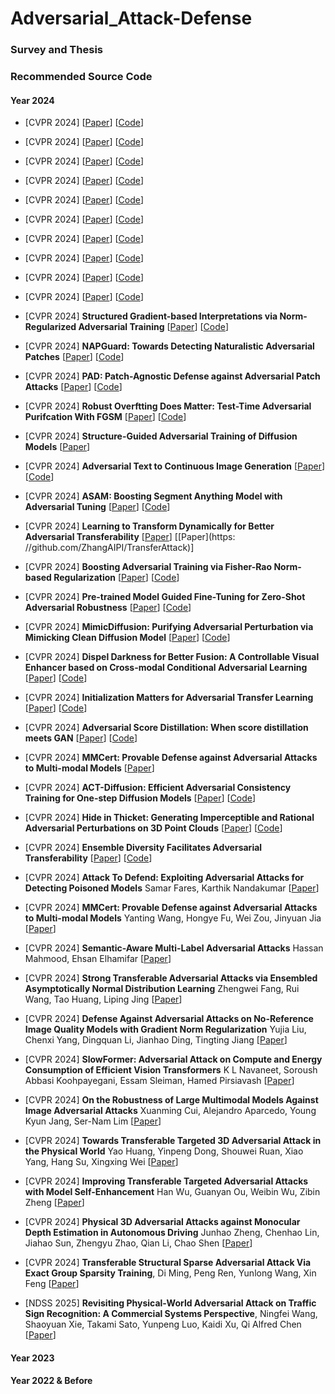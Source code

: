 # Adversarial_Attack-Defense 


### Survey and Thesis 


### Recommended Source Code  



#### Year 2024 


* [CVPR 2024]
  [[Paper]()]
  [[Code]()]

* [CVPR 2024]
  [[Paper]()]
  [[Code]()]

* [CVPR 2024]
  [[Paper]()]
  [[Code]()]

* [CVPR 2024]
  [[Paper]()]
  [[Code]()]

* [CVPR 2024]
  [[Paper]()]
  [[Code]()]

* [CVPR 2024]
  [[Paper]()]
  [[Code]()]

* [CVPR 2024]
  [[Paper]()]
  [[Code]()]

* [CVPR 2024]
  [[Paper]()]
  [[Code]()]

* [CVPR 2024]
  [[Paper]()]
  [[Code]()]

* [CVPR 2024]
  [[Paper]()]
  [[Code]()]

* [CVPR 2024] **Structured Gradient-based Interpretations via Norm-Regularized Adversarial Training**
  [[Paper](https://openaccess.thecvf.com/content/CVPR2024/papers/Gong_Structured_Gradient-based_Interpretations_via_Norm-Regularized_Adversarial_Training_CVPR_2024_paper.pdf)]
  [[Code](https://github.com/peterant330/AdvGrad)]

* [CVPR 2024] **NAPGuard: Towards Detecting Naturalistic Adversarial Patches**
  [[Paper](https://openaccess.thecvf.com/content/CVPR2024/papers/Wu_NAPGuard_Towards_Detecting_Naturalistic_Adversarial_Patches_CVPR_2024_paper.pdf)]
  [[Code](https://github.com/wsynuiag/NAPGaurd)]
  
* [CVPR 2024] **PAD: Patch-Agnostic Defense against Adversarial Patch Attacks**
  [[Paper](https://openaccess.thecvf.com/content/CVPR2024/papers/Jing_PAD_Patch-Agnostic_Defense_against_Adversarial_Patch_Attacks_CVPR_2024_paper.pdf)] 
  [[Code](https://github.com/Lihua-Jing/PAD)] 
  
* [CVPR 2024] **Robust Overftting Does Matter: Test-Time Adversarial Purifcation With FGSM**
  [[Paper](https://openaccess.thecvf.com/content/CVPR2024/papers/Tang_Robust_Overfitting_Does_Matter_Test-Time_Adversarial_Purification_With_FGSM_CVPR_2024_paper.pdf)]
  [[Code](https://github.com/tly18/TPAP)]

* [CVPR 2024] **Structure-Guided Adversarial Training of Diffusion Models**
  [[Paper](https://openaccess.thecvf.com/content/CVPR2024/papers/Yang_Structure-Guided_Adversarial_Training_of_Diffusion_Models_CVPR_2024_paper.pdf)]

* [CVPR 2024] **Adversarial Text to Continuous Image Generation**
  [[Paper](https://openaccess.thecvf.com/content/CVPR2024/papers/Haydarov_Adversarial_Text_to_Continuous_Image_Generation_CVPR_2024_paper.pdf)] 
  [[Code](https://kilichbek.github.io/webpage/hypercgan/)] 
  
* [CVPR 2024] **ASAM: Boosting Segment Anything Model with Adversarial Tuning**
  [[Paper](https://openaccess.thecvf.com/content/CVPR2024/papers/Li_ASAM_Boosting_Segment_Anything_Model_with_Adversarial_Tuning_CVPR_2024_paper.pdf)]
  [[Code](https://asam2024.github.io/)] 
  
* [CVPR 2024] **Learning to Transform Dynamically for Better Adversarial Transferability**
  [[Paper](https://openaccess.thecvf.com/content/CVPR2024/papers/Zhu_Learning_to_Transform_Dynamically_for_Better_Adversarial_Transferability_CVPR_2024_paper.pdf)] 
  [[Paper](https:
//github.com/ZhangAIPI/TransferAttack)] 
  
* [CVPR 2024] **Boosting Adversarial Training via Fisher-Rao Norm-based Regularization**
  [[Paper](https://openaccess.thecvf.com/content/CVPR2024/papers/Yin_Boosting_Adversarial_Training_via_Fisher-Rao_Norm-based_Regularization_CVPR_2024_paper.pdf)]
  [[Code](https://github.com/TrustAI/LOAT)]
  
* [CVPR 2024] **Pre-trained Model Guided Fine-Tuning for Zero-Shot Adversarial Robustness**
  [[Paper](https://openaccess.thecvf.com/content/CVPR2024/papers/Wang_Pre-trained_Model_Guided_Fine-Tuning_for_Zero-Shot_Adversarial_Robustness_CVPR_2024_paper.pdf)] 
  [[Code](https://github.com/serendipity1122/Pre-trained-Model-Guided-Fine-Tuning-for-Zero-Shot-Adversarial-Robustness)] 
  
* [CVPR 2024] **MimicDiffusion: Purifying Adversarial Perturbation via Mimicking Clean Diffusion Model**
  [[Paper](https://openaccess.thecvf.com/content/CVPR2024/papers/Song_MimicDiffusion_Purifying_Adversarial_Perturbation_via_Mimicking_Clean_Diffusion_Model_CVPR_2024_paper.pdf)]
  [[Code](https://github.com/psky1111/MimicDiffusion)]

* [CVPR 2024] **Dispel Darkness for Better Fusion: A Controllable Visual Enhancer based on Cross-modal Conditional Adversarial Learning**
  [[Paper](https://openaccess.thecvf.com/content/CVPR2024/papers/Zhang_Dispel_Darkness_for_Better_Fusion_A_Controllable_Visual_Enhancer_based_CVPR_2024_paper.pdf)] 
  [[Code](https://github.com/HaoZhang1018/DDBF)]
  
* [CVPR 2024] **Initialization Matters for Adversarial Transfer Learning** 
  [[Paper](https://openaccess.thecvf.com/content/CVPR2024/papers/Hua_Initialization_Matters_for_Adversarial_Transfer_Learning_CVPR_2024_paper.pdf)]
  [[Code](https://github.com/DongXzz/RoLI)] 
  
* [CVPR 2024] **Adversarial Score Distillation: When score distillation meets GAN**
  [[Paper](https://openaccess.thecvf.com/content/CVPR2024/papers/Wei_Adversarial_Score_Distillation_When_score_distillation_meets_GAN_CVPR_2024_paper.pdf)] 
  [[Code](https://github.com/2y7c3/ASD)] 
  
* [CVPR 2024] **MMCert: Provable Defense against Adversarial Attacks to Multi-modal Models** 
  [[Paper](https://openaccess.thecvf.com/content/CVPR2024/papers/Wang_MMCert_Provable_Defense_against_Adversarial_Attacks_to_Multi-modal_Models_CVPR_2024_paper.pdf)] 
  
* [CVPR 2024] **ACT-Diffusion: Efficient Adversarial Consistency Training for One-step Diffusion Models**
  [[Paper](https://openaccess.thecvf.com/content/CVPR2024/papers/Kong_ACT-Diffusion_Efficient_Adversarial_Consistency_Training_for_One-step_Diffusion_Models_CVPR_2024_paper.pdf)] 
  [[Code](https://github.com/kong13661/ACT)] 
  
* [CVPR 2024] **Hide in Thicket: Generating Imperceptible and Rational Adversarial Perturbations on 3D Point Clouds**
  [[Paper](https://openaccess.thecvf.com/content/CVPR2024/papers/Lou_Hide_in_Thicket_Generating_Imperceptible_and_Rational_Adversarial_Perturbations_on_CVPR_2024_paper.pdf)]
  [[Code](https://github.com/TRLou/HiT-ADV)]
  
* [CVPR 2024] **Ensemble Diversity Facilitates Adversarial Transferability**
  [[Paper](https://openaccess.thecvf.com/content/CVPR2024/papers/Tang_Ensemble_Diversity_Facilitates_Adversarial_Transferability_CVPR_2024_paper.pdf)]
  [[Code](https://github.com/tangbwb/SMER)]
  
* [CVPR 2024] **Attack To Defend: Exploiting Adversarial Attacks for Detecting Poisoned Models**
Samar Fares, Karthik Nandakumar
[[Paper](https://openaccess.thecvf.com/content/CVPR2024/papers/Fares_Attack_To_Defend_Exploiting_Adversarial_Attacks_for_Detecting_Poisoned_Models_CVPR_2024_paper.pdf)] 

* [CVPR 2024] **MMCert: Provable Defense against Adversarial Attacks to Multi-modal Models**
Yanting Wang, Hongye Fu, Wei Zou, Jinyuan Jia
[[Paper](https://openaccess.thecvf.com/content/CVPR2024/papers/Wang_MMCert_Provable_Defense_against_Adversarial_Attacks_to_Multi-modal_Models_CVPR_2024_paper.pdf)] 

* [CVPR 2024] **Semantic-Aware Multi-Label Adversarial Attacks**
Hassan Mahmood, Ehsan Elhamifar 
  [[Paper](https://openaccess.thecvf.com/content/CVPR2024/papers/Mahmood_Semantic-Aware_Multi-Label_Adversarial_Attacks_CVPR_2024_paper.pdf)]

* [CVPR 2024] **Strong Transferable Adversarial Attacks via Ensembled Asymptotically Normal Distribution Learning**
Zhengwei Fang, Rui Wang, Tao Huang, Liping Jing 
  [[Paper](https://openaccess.thecvf.com/content/CVPR2024/papers/Fang_Strong_Transferable_Adversarial_Attacks_via_Ensembled_Asymptotically_Normal_Distribution_Learning_CVPR_2024_paper.pdf)] 

* [CVPR 2024] **Defense Against Adversarial Attacks on No-Reference Image Quality Models with Gradient Norm Regularization**
Yujia Liu, Chenxi Yang, Dingquan Li, Jianhao Ding, Tingting Jiang 
  [[Paper](https://openaccess.thecvf.com/content/CVPR2024/papers/Liu_Defense_Against_Adversarial_Attacks_on_No-Reference_Image_Quality_Models_with_CVPR_2024_paper.pdf)] 

* [CVPR 2024] **SlowFormer: Adversarial Attack on Compute and Energy Consumption of Efficient Vision Transformers**
K L Navaneet, Soroush Abbasi Koohpayegani, Essam Sleiman, Hamed Pirsiavash
  [[Paper](https://openaccess.thecvf.com/content/CVPR2024/papers/Navaneet_SlowFormer_Adversarial_Attack_on_Compute_and_Energy_Consumption_of_Efficient_CVPR_2024_paper.pdf)]

* [CVPR 2024] **On the Robustness of Large Multimodal Models Against Image Adversarial Attacks**
Xuanming Cui, Alejandro Aparcedo, Young Kyun Jang, Ser-Nam Lim 
  [[Paper](https://openaccess.thecvf.com/content/CVPR2024/papers/Cui_On_the_Robustness_of_Large_Multimodal_Models_Against_Image_Adversarial_CVPR_2024_paper.pdf)] 

* [CVPR 2024] **Towards Transferable Targeted 3D Adversarial Attack in the Physical World**
Yao Huang, Yinpeng Dong, Shouwei Ruan, Xiao Yang, Hang Su, Xingxing Wei 
  [[Paper](https://openaccess.thecvf.com/content/CVPR2024/papers/Huang_Towards_Transferable_Targeted_3D_Adversarial_Attack_in_the_Physical_World_CVPR_2024_paper.pdf)] 

* [CVPR 2024] **Improving Transferable Targeted Adversarial Attacks with Model Self-Enhancement**
Han Wu, Guanyan Ou, Weibin Wu, Zibin Zheng 
  [[Paper](https://openaccess.thecvf.com/content/CVPR2024/papers/Wu_Improving_Transferable_Targeted_Adversarial_Attacks_with_Model_Self-Enhancement_CVPR_2024_paper.pdf)]

* [CVPR 2024] **Physical 3D Adversarial Attacks against Monocular Depth Estimation in Autonomous Driving**
Junhao Zheng, Chenhao Lin, Jiahao Sun, Zhengyu Zhao, Qian Li, Chao Shen 
  [[Paper](https://openaccess.thecvf.com/content/CVPR2024/papers/Zheng_Physical_3D_Adversarial_Attacks_against_Monocular_Depth_Estimation_in_Autonomous_CVPR_2024_paper.pdf)] 

* [CVPR 2024] **Transferable Structural Sparse Adversarial Attack Via Exact Group Sparsity Training**,
  Di Ming, Peng Ren, Yunlong Wang, Xin Feng
  [[Paper](https://openaccess.thecvf.com/content/CVPR2024/papers/Ming_Transferable_Structural_Sparse_Adversarial_Attack_Via_Exact_Group_Sparsity_Training_CVPR_2024_paper.pdf)]

* [NDSS 2025] **Revisiting Physical-World Adversarial Attack on Traffic Sign Recognition: A Commercial Systems Perspective**, 
  Ningfei Wang, Shaoyuan Xie, Takami Sato, Yunpeng Luo, Kaidi Xu, Qi Alfred Chen
  [[Paper](https://arxiv.org/abs/2409.09860)]


#### Year 2023 


#### Year 2022 & Before 



